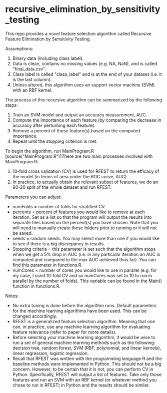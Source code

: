 # recursive_elimination_by_sensitivity_testing
This repo provides a novel feature selection algorithm called Recursive Feature Elimination by Sensitivity Testing.

Assumptions: 
1. Binary data (including class label).
2. Data is clean, contains no missing values (e.g. NA, NaN), and is called "final_data.csv".
3. Class label is called "class_label" and is at the end of your dataset (i.e. it is the last column).
4. Unless altered, this algorithm uses an support vector machine (SVM) with an RBF kernel.

The process of this recursive algorithm can be summarized by the following steps:
1. Train an SVM model and output an accuracy measurement, AUC.
2. Compute the importance of each feature (by comparing the decrease in accuracy after perturbing each feature).
3. Remove a percent of those feature(s) based on the computed importance.
4. Repeat until the stopping criterion is met.

To begin the algorithm, run MainProgram.R [source("MainProgram.R")]There are two main processes involved with MainProgram.R:
1. 10-fold cross validation (CV) is used for RFEST to return the efficacy of the model (in terms of area under the ROC curve, AUC).
2. In practice, to actually obtain the relevant subset of features, we do an 80-20 split of the whole dataset and run RFEST. 

Parameters you can adjust:
- numFolds = number of folds for stratified CV.
- percents = percent of features you would like to remove at each iteration. Set as a list so that the program will output the results into separate files based on the percent(s) you have chosen. Note that you will need to manually create these folders prior to running or it will not be saved.
- seeds = random seeds. You may select more than one if you would like to see if there is a big discrepancy in results.
- Stopping criteria = this parameter is set such that the algorithm stops when we get a 5% drop in AUC (i.e. in any particular iteration an AUC is computed and compared to the max AUC achieved thus far). You can find this parameter in functions.R.
- numCores = number of cores you would like to use in parallel (e.g. for my case, I used 10-fold CV and so numCores was set to 10 to run in parallel by the number of folds). This variable can be found in the Main() function in functions.R.

Notes:
- No extra tuning is done before the algorithm runs. Default parameters for the machine learning algorithms have been used. This can be changed accordingly.
- RFEST is a generalized feature selection algorithm. Meaning that one can, in practice, use any machine learning algorithm for evaluating feature relevance (refer to paper for more details). 
- Before selecting your machine learning algorithm, it would be wise to run a set of general machine learning methods such as the following: decision tree, random forest, SVM (RBF, polynomial, and linear kernels), linear regression, logistic regression. 
- Recall that RFEST was written with the programming language R and the baseline methods were implemented in Python. This should not be a big concern. However, to be certain that it is not, you can perform CV in Python. Specifically, RFEST will output a list of features. Take only those features and run an SVM with an RBF kernel (or whatever method you chose to run in RFEST) in Python and the results should be similar.





